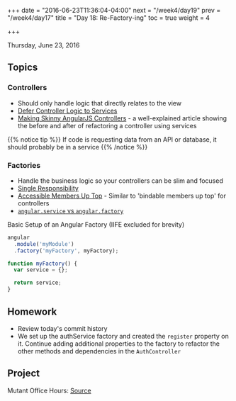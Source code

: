 +++
date = "2016-06-23T11:36:04-04:00"
next = "/week4/day19"
prev = "/week4/day17"
title = "Day 18: Re-Factory-ing"
toc = true
weight = 4

+++

<date>Thursday, June 23, 2016</date>

## Topics

### Controllers
  * Should only handle logic that directly relates to the view
  * [Defer Controller Logic to Services](https://github.com/johnpapa/angular-styleguide/blob/master/a1/README.md#accessible-members-up-top)
  * [Making Skinny AngularJS Controllers](https://scotch.io/tutorials/making-skinny-angularjs-controllers) - a well-explained article showing the before and after of refactoring a controller using services

  {{% notice tip %}}
  If code is requesting data from an API or database, it should probably be in a service
  {{% /notice %}}

### Factories
  * Handle the business logic so your controllers can be slim and focused
  * [Single Responsibility](https://github.com/johnpapa/angular-styleguide/blob/master/a1/README.md#single-responsibility-1)
  * [Accessible Members Up Top](https://github.com/johnpapa/angular-styleguide/blob/master/a1/README.md#accessible-members-up-top) - Similar to 'bindable members up top' for controllers
  * [`angular.service` vs `angular.factory`](http://stackoverflow.com/questions/14324451/angular-service-vs-angular-factory)

Basic Setup of an Angular Factory (IIFE excluded for brevity)

```js
angular
  .module('myModule')
  .factory('myFactory', myFactory);

function myFactory() {
  var service = {};

  return service;
}
```

## Homework
  * Review today's commit history
  * We set up the authService factory and created the `register` property on it.  Continue adding additional properties to the factory to refactor the other methods and dependencies in the `AuthController`

## Project
Mutant Office Hours: [Source](https://github.com/xternbootcamp16/mutant-office-hours/tree/699f1bce23c4209ad93b0ec415b3fd30100b3c1b)
